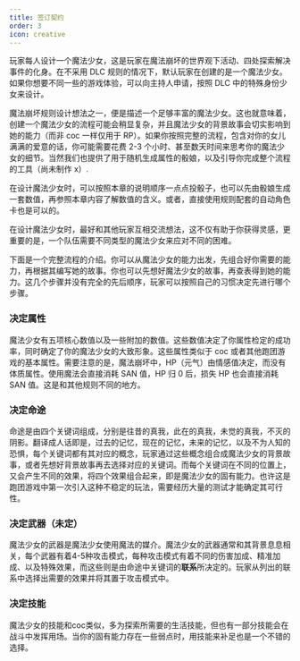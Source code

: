 ```yaml
---
title: 签订契约
order: 3
icon: creative
---
```

玩家每人设计一个魔法少女，这是玩家在魔法崩坏的世界观下活动、四处探索解决事件的化身。在不采用 DLC 规则的情况下，默认玩家在创建的是一个魔法少女。如果你想要不同一些的游戏体验，可以向主持人申请，按照 DLC 中的特殊身份少女来设计。

魔法崩坏规则设计想法之一，便是描述一个足够丰富的魔法少女。这也就意味着，创建一个魔法少女的流程可能会稍显复杂，并且魔法少女的背景故事会切实影响到她的能力（而非 coc 一样仅用于 RP）。如果你按照完整的流程，包含对你的女儿满满的爱意的话，你可能需要花费 2-3 个小时、甚至数天时间来思考你的魔法少女的细节。当然我们也提供了用于随机生成属性的骰娘，以及引导你完成整个流程的工具（尚未制作 x）.

在设计魔法少女时，可以按照本章的说明顺序一点点投骰子，也可以先由骰娘生成一套数值，再参照本章内容了解数值的含义。或者，直接使用规则配套的自动角色卡也是可以的。

在设计魔法少女时，最好和其他玩家互相交流想法，这不仅有助于你获得灵感，更重要的是，一个队伍需要不同类型的魔法少女来应对不同的困难。

下面是一个完整流程的介绍。你可以从魔法少女的能力出发，先组合好你需要的能力，再根据其编写她的故事。你也可以先想好魔法少女的故事，再查表得到她的能力。这几个步骤并没有完全的先后顺序，玩家可以按照自己的习惯决定先进行哪个步骤。

### 决定属性

魔法少女有五项核心数值以及一些附加的数值。这些数值决定了你属性检定的成功率，同时确定了你的魔法少女的大致形象。这些属性类似于 coc 或者其他跑团游戏的基本属性。需要注意的是，魔法崩坏中，HP（元气）由情感值决定，而没有体质属性。使用魔法会直接消耗 SAN 值，HP 归 0 后，损失 HP 也会直接消耗 SAN 值。这是和其他规则不同的地方。

### 决定命途

命途是由四个关键词组成，分别是往昔的真我，此在的真我，未觉的真我，不灭的阴影。翻译成人话即是，过去的记忆，现在的记忆，未来的记忆，以及不为人知的恐惧，每个关键词都有其对应的概念，玩家通过这些概念组合成魔法少女的背景故事，或者先想好背景故事再去选择对应的关键词。而每个关键词在不同的位置上，又会产生不同的效果，将四个效果组合起来，即是魔法少女的固有能力。也许这是跑团游戏中第一次引入这种不稳定的玩法，需要经历大量的测试才能确定其可行性。

### 决定武器（未定）

魔法少女的武器是魔法少女使用魔法的媒介。魔法少女的武器通常和其背景息息相关，每个武器有着4-5种攻击模式，每种攻击模式有着不同的伤害加成、精准加成、以及特殊效果，而这些则是由命途中关键词的**联系**所决定的。玩家从列出的联系中选择出需要的效果并将其置于攻击模式中。

### 决定技能

魔法少女的技能和coc类似，多为探索所需要的生活技能，但也有一部分技能会在战斗中发挥用场。当你的固有能力存在一些弱点时，用技能来补足也是一个不错的选择。
